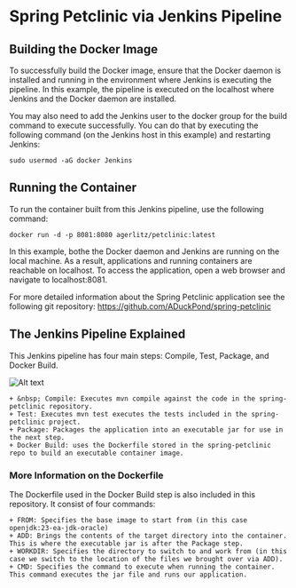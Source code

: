 # Spring Petclinic via Jenkins Pipeline

## Building the Docker Image

To successfully build the Docker image, ensure that the Docker daemon is installed and running in the environment where Jenkins is executing the pipeline. In this example, the pipeline is executed on the localhost where Jenkins and the Docker daemon are installed.

You may also need to add the Jenkins user to the docker group for the build command to execute successfully. You can do that by executing the following command (on the Jenkins host in this example) and restarting Jenkins:

```sudo usermod -aG docker Jenkins```

## Running the Container

To run the container built from this Jenkins pipeline, use the following command:

```docker run -d -p 8081:8080 agerlitz/petclinic:latest```

In this example, bothe the Docker daemon and Jenkins are running on the local machine. As a result, applications and running containers are reachable on localhost. To access the application, open a web browser and navigate to localhost:8081.

For more detailed information about the Spring Petclinic application see the following git repository:
<https://github.com/ADuckPond/spring-petclinic>

## The Jenkins Pipeline Explained

This Jenkins pipeline has four main steps: Compile, Test, Package, and Docker Build.

![Alt text](./jenkinsPipeline.jpg)

    + &nbsp; Compile: Executes mvn compile against the code in the spring-petclinic repository.
    + Test: Executes mvn test executes the tests included in the spring-petclinic project.
    + Package: Packages the application into an executable jar for use in the next step.
    + Docker Build: uses the Dockerfile stored in the spring-petclinic repo to build an executable container image.

### More Information on the Dockerfile

The Dockerfile used in the Docker Build step is also included in this repository. It consist of four commands:

    + FROM: Specifies the base image to start from (in this case openjdk:23-ea-jdk-oracle) 
    + ADD: Brings the contents of the target directory into the container. This is where the executable jar is after the Package step.
    + WORKDIR: Specifies the directory to switch to and work from (in this case we switch to the location of the files we brought over via ADD).
    + CMD: Specifies the command to execute when running the container. This command executes the jar file and runs our application.